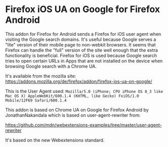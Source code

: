 # Firefox iOS UA on Google for Firefox Android

This addon for Firefox for Android sends a Firefox for iOS user agent when visiting the Google search domains.
It's useful because Google serves a "lite" version of their mobile page to non-webkit browsers.
It seems that Firefox can handle the "full" version of the site well enough that the extra functionality is beneficial.
Firefox for iOS is used because Google search tries to open certain URLs in Apps that are not installed on the device when browsing Google search with a Chrome UA.

It's available from the mozilla site: https://addons.mozilla.org/de/firefox/addon/firefox-ios-ua-on-google/

This is the User Agent used:
`Mozilla/5.0 (iPhone; CPU iPhone OS 8_3 like Mac OS X) AppleWebKit/600.1.4 (KHTML, like Gecko) FxiOS/1.0 Mobile/12F69 Safari/600.1.4`


This addon is based on Chrome UA on Google for Firefox Android by JonathanNakandala which is based on user-agent-rewriter from:

https://github.com/mdn/webextensions-examples/tree/master/user-agent-rewriter

It's based on the new Webextensions standard.
